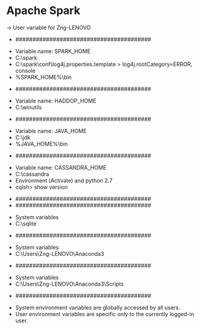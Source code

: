 # Apache Spark

-> User variable for Zng-LENOVO
* ########################################
- Variable name: SPARK_HOME
- C:\spark
- C:\spark\conf\log4j.properties.template > log4j.rootCategory=ERROR, console
- %SPARK_HOME%\bin 
* ########################################
- Variable name: HADDOP_HOME
- C:\winutils
* ########################################
- Variable name: JAVA_HOME
- C:\jdk
- %JAVA_HOME%\bin
* ########################################
- Variable name: CASSANDRA_HOME
- C:\cassandra
- Environment (Activate) and python 2.7
- cqlsh> show version
* ########################################
* ########################################
- System variables
- C:\sqlite
* ########################################
- System variables
- C:\Users\Zng-LENOVO\Anaconda3
* ########################################
- System variables
- C:\Users\Zng-LENOVO\Anaconda3\Scripts
* ########################################
- System environment variables are globally accessed by all users.
- User environment variables are specific only to the currently logged-in user.
